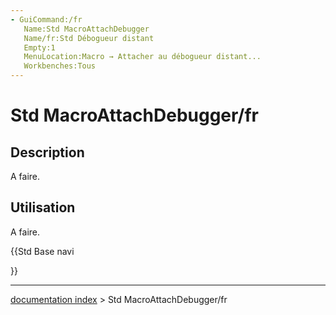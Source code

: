 ```yaml
---
- GuiCommand:/fr
   Name:Std MacroAttachDebugger
   Name/fr:Std Débogueur distant
   Empty:1
   MenuLocation:Macro → Attacher au débogueur distant...
   Workbenches:Tous
---
```


# Std MacroAttachDebugger/fr

## Description

A faire.

## Utilisation

A faire.





{{Std Base navi

}}

---
[documentation index](../README.md) > Std MacroAttachDebugger/fr
